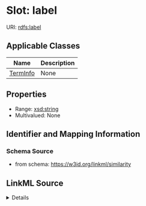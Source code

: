 # Slot: label

URI: [rdfs:label](http://www.w3.org/2000/01/rdf-schema#label)



<!-- no inheritance hierarchy -->




## Applicable Classes

| Name | Description |
| --- | --- |
[TermInfo](TermInfo.md) | None






## Properties

* Range: [xsd:string](http://www.w3.org/2001/XMLSchema#string)
* Multivalued: None







## Identifier and Mapping Information







### Schema Source


* from schema: https://w3id.org/linkml/similarity




## LinkML Source

<details>
```yaml
name: label
from_schema: https://w3id.org/linkml/similarity
rank: 1000
slot_uri: rdfs:label
alias: label
owner: TermInfo
domain_of:
- TermInfo
range: string

```
</details>